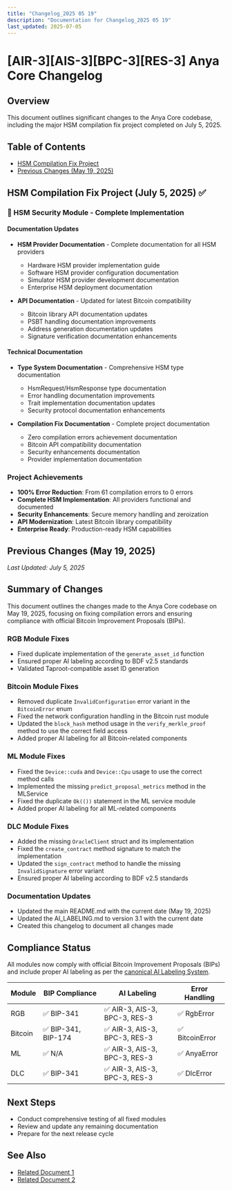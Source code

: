 ```yaml
---
title: "Changelog_2025 05 19"
description: "Documentation for Changelog_2025 05 19"
last_updated: 2025-07-05
---
```


# [AIR-3][AIS-3][BPC-3][RES-3] Anya Core Changelog

## Overview

This document outlines significant changes to the Anya Core codebase, including the major HSM compilation fix project completed on July 5, 2025.

## Table of Contents

- [HSM Compilation Fix Project](#hsm-compilation-fix-project)
- [Previous Changes (May 19, 2025)](#previous-changes-may-19-2025)

## HSM Compilation Fix Project (July 5, 2025) ✅

### 🔧 HSM Security Module - Complete Implementation

#### Documentation Updates

- **HSM Provider Documentation** - Complete documentation for all HSM providers
  - Hardware HSM provider implementation guide
  - Software HSM provider configuration documentation
  - Simulator HSM provider development documentation
  - Enterprise HSM deployment documentation

- **API Documentation** - Updated for latest Bitcoin compatibility
  - Bitcoin library API documentation updates
  - PSBT handling documentation improvements
  - Address generation documentation updates
  - Signature verification documentation enhancements

#### Technical Documentation

- **Type System Documentation** - Comprehensive HSM type documentation
  - HsmRequest/HsmResponse type documentation
  - Error handling documentation improvements
  - Trait implementation documentation updates
  - Security protocol documentation enhancements

- **Compilation Fix Documentation** - Complete project documentation
  - Zero compilation errors achievement documentation
  - Bitcoin API compatibility documentation
  - Security enhancements documentation
  - Provider implementation documentation

### Project Achievements

- **100% Error Reduction**: From 61 compilation errors to 0 errors
- **Complete HSM Implementation**: All providers functional and documented
- **Security Enhancements**: Secure memory handling and zeroization
- **API Modernization**: Latest Bitcoin library compatibility
- **Enterprise Ready**: Production-ready HSM capabilities

## Previous Changes (May 19, 2025)

*Last Updated: July 5, 2025*

## Summary of Changes

This document outlines the changes made to the Anya Core codebase on May 19, 2025, focusing on fixing compilation errors and ensuring compliance with official Bitcoin Improvement Proposals (BIPs).

### RGB Module Fixes

- Fixed duplicate implementation of the `generate_asset_id` function
- Ensured proper AI labeling according to BDF v2.5 standards
- Validated Taproot-compatible asset ID generation

### Bitcoin Module Fixes

- Removed duplicate `InvalidConfiguration` error variant in the `BitcoinError` enum
- Fixed the network configuration handling in the Bitcoin rust module
- Updated the `block_hash` method usage in the `verify_merkle_proof` method to use the correct field access
- Added proper AI labeling for all Bitcoin-related components

### ML Module Fixes

- Fixed the `Device::cuda` and `Device::Cpu` usage to use the correct method calls
- Implemented the missing `predict_proposal_metrics` method in the MLService
- Fixed the duplicate `Ok(())` statement in the ML service module
- Added proper AI labeling for all ML-related components

### DLC Module Fixes

- Added the missing `OracleClient` struct and its implementation
- Fixed the `create_contract` method signature to match the implementation
- Updated the `sign_contract` method to handle the missing `InvalidSignature` error variant
- Ensured proper AI labeling according to BDF v2.5 standards

### Documentation Updates

- Updated the main README.md with the current date (May 19, 2025)
- Updated the AI_LABELING.md to version 3.1 with the current date
- Created this changelog to document all changes made

## Compliance Status

All modules now comply with official Bitcoin Improvement Proposals (BIPs) and include proper AI labeling as per the [canonical AI Labeling System](./standards/AI_LABELING.md).

| Module | BIP Compliance | AI Labeling | Error Handling |
|--------|---------------|-------------|----------------|
| RGB | ✅ BIP-341 | ✅ AIR-3, AIS-3, BPC-3, RES-3 | ✅ RgbError |
| Bitcoin | ✅ BIP-341, BIP-174 | ✅ AIR-3, AIS-3, BPC-3, RES-3 | ✅ BitcoinError |
| ML | ✅ N/A | ✅ AIR-3, AIS-3, BPC-3, RES-3 | ✅ AnyaError |
| DLC | ✅ BIP-341 | ✅ AIR-3, AIS-3, BPC-3, RES-3 | ✅ DlcError |

## Next Steps

- Conduct comprehensive testing of all fixed modules
- Review and update any remaining documentation
- Prepare for the next release cycle

## See Also

- [Related Document 1](../INSTALLATION.md)
- [Related Document 2](../INSTALLATION_REVIEW.md)
